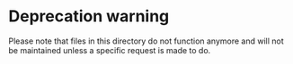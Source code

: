 # Deprecation warning


Please note that files in this directory do not function anymore and will not be maintained unless a specific request is made to do.